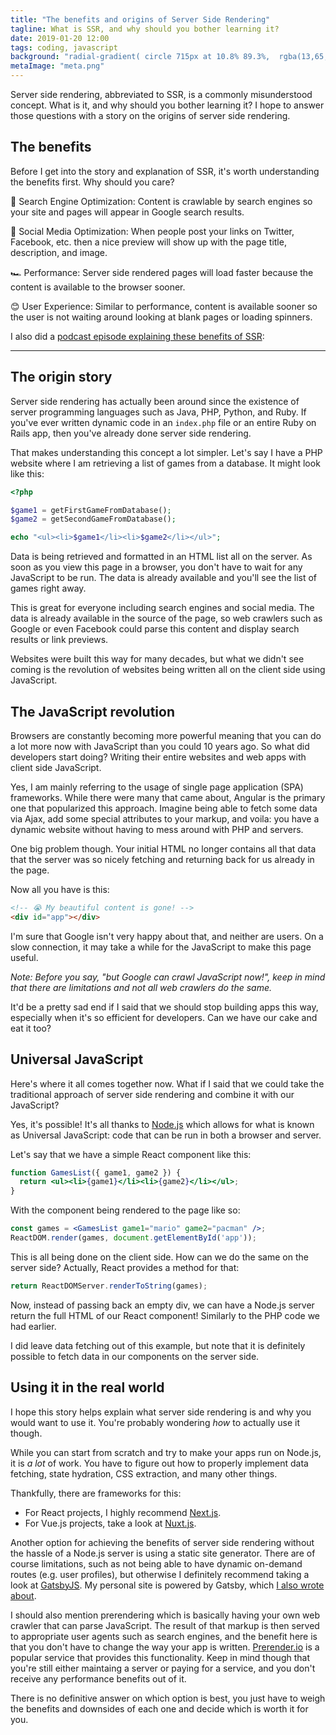 ```yaml
---
title: "The benefits and origins of Server Side Rendering"
tagline: What is SSR, and why should you bother learning it?
date: 2019-01-20 12:00
tags: coding, javascript
background: "radial-gradient( circle 715px at 10.8% 89.3%,  rgba(13,65,130,1) 5.4%, rgba(3,33,71,1) 100.2% )"
metaImage: "meta.png"
---
```


Server side rendering, abbreviated to SSR, is a commonly misunderstood concept. What is it, and why should you bother learning it? I hope to answer those questions with a story on the origins of server side rendering.

## The benefits

Before I get into the story and explanation of SSR, it's worth understanding the benefits first. Why should you care?

🔎 Search Engine Optimization: Content is crawlable by search engines so your site and pages will appear in Google search results.

📣 Social Media Optimization: When people post your links on Twitter, Facebook, etc. then a nice preview will show up with the page title, description, and image.

🏎 Performance: Server side rendered pages will load faster because the content is available to the browser sooner.

😊 User Experience: Similar to performance, content is available sooner so the user is not waiting around looking at blank pages or loading spinners.

I also did a [podcast episode explaining these benefits of SSR](https://sunnycommutes.fm/episodes/58-benefits-of-server-side-rendering-8WXjwz):

<YouTubeEmbed id="fP7Clzkwknc" caption="Episode 58 of Sunny Commutes Podcast" />

---

## The origin story

Server side rendering has actually been around since the existence of server programming languages such as Java, PHP, Python, and Ruby. If you've ever written dynamic code in an `index.php` file or an entire Ruby on Rails app, then you've already done server side rendering.

That makes understanding this concept a lot simpler. Let's say I have a PHP website where I am retrieving a list of games from a database. It might look like this:

```php
<?php

$game1 = getFirstGameFromDatabase();
$game2 = getSecondGameFromDatabase();

echo "<ul><li>$game1</li><li>$game2</li></ul>";
```

Data is being retrieved and formatted in an HTML list all on the server. As soon as you view this page in a browser, you don't have to wait for any JavaScript to be run. The data is already available and you'll see the list of games right away.

This is great for everyone including search engines and social media. The data is already available in the source of the page, so web crawlers such as Google or even Facebook could parse this content and display search results or link previews.

Websites were built this way for many decades, but what we didn't see coming is the revolution of websites being written all on the client side using JavaScript.

## The JavaScript revolution

Browsers are constantly becoming more powerful meaning that you can do a lot more now with JavaScript than you could 10 years ago. So what did developers start doing? Writing their entire websites and web apps with client side JavaScript.

Yes, I am mainly referring to the usage of single page application (SPA) frameworks. While there were many that came about, Angular is the primary one that popularized this approach. Imagine being able to fetch some data via Ajax, add some special attributes to your markup, and voila: you have a dynamic website without having to mess around with PHP and servers.

One big problem though. Your initial HTML no longer contains all that data that the server was so nicely fetching and returning back for us already in the page.

Now all you have is this:

```html
<!-- 😭 My beautiful content is gone! -->
<div id="app"></div>
```

I'm sure that Google isn't very happy about that, and neither are users. On a slow connection, it may take a while for the JavaScript to make this page useful.

*Note: Before you say, "but Google can crawl JavaScript now!", keep in mind that there are limitations and not all web crawlers do the same.*

It'd be a pretty sad end if I said that we should stop building apps this way, especially when it's so efficient for developers. Can we have our cake and eat it too?

## Universal JavaScript

Here's where it all comes together now. What if I said that we could take the traditional approach of server side rendering and combine it with our JavaScript?

Yes, it's possible! It's all thanks to [Node.js](https://nodejs.org/) which allows for what is known as Universal JavaScript: code that can be run in both a browser and server.

Let's say that we have a simple React component like this:

```jsx
function GamesList({ game1, game2 }) {
  return <ul><li>{game1}</li><li>{game2}</li></ul>;
}
```

With the component being rendered to the page like so:

```jsx
const games = <GamesList game1="mario" game2="pacman" />;
ReactDOM.render(games, document.getElementById('app'));
```

This is all being done on the client side. How can we do the same on the server side? Actually, React provides a method for that:

```jsx
return ReactDOMServer.renderToString(games);
```

Now, instead of passing back an empty div, we can have a Node.js server return the full HTML of our React component! Similarly to the PHP code we had earlier.

I did leave data fetching out of this example, but note that it is definitely possible to fetch data in our components on the server side.

## Using it in the real world

I hope this story helps explain what server side rendering is and why you would want to use it. You're probably wondering *how* to actually use it though.

While you can start from scratch and try to make your apps run on Node.js, it is *a lot* of work. You have to figure out how to properly implement data fetching, state hydration, CSS extraction, and many other things. 

Thankfully, there are frameworks for this:

- For React projects, I highly recommend [Next.js](https://nextjs.org/).
- For Vue.js projects, take a look at [Nuxt.js](https://nuxtjs.org/).

Another option for achieving the benefits of server side rendering without the hassle of a Node.js server is using a static site generator. There are of course limitations, such as not being able to have dynamic on-demand routes (e.g. user profiles), but otherwise I definitely recommend taking a look at [GatsbyJS](https://www.gatsbyjs.org/). My personal site is powered by Gatsby, which [I also wrote about](https://sunnysingh.io/blog/revamping-personal-site-gatsby).

I should also mention prerendering which is basically having your own web crawler that can parse JavaScript. The result of that markup is then served to appropriate user agents such as search engines, and the benefit here is that you don't have to change the way your app is written. [Prerender.io](https://prerender.io/) is a popular service that provides this functionality. Keep in mind though that you're still either maintaing a server or paying for a service, and you don't receive any performance benefits out of it.

There is no definitive answer on which option is best, you just have to weigh the benefits and downsides of each one and decide which is worth it for you.
